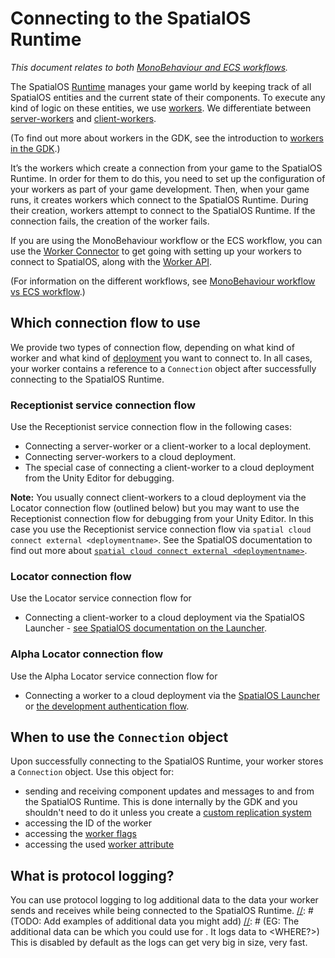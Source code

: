 [//]: # (Doc of docs reference 30)
[//]: # (TODO: Add examples of additional data you might add)

# Connecting to the SpatialOS Runtime

_This document relates to both [MonoBehaviour and ECS workflows]({{urlRoot}}/content/intro-workflows-spatialos-entities)._

The SpatialOS [Runtime]({{urlRoot}}/content/glossary#spatialos-runtime) manages your game world by keeping track of all SpatialOS entities and the current state of their components.
To execute any kind of logic on these entities, we use [workers]({{urlRoot}}/content/glossary#worker). We differentiate between [server-workers]({{urlRoot}}/content/glossary#server-worker) and [client-workers]({{urlRoot}}/content/glossary#client-worker).

(To find out more about workers in the GDK, see the introduction to [workers in the GDK]({{urlRoot}}/content/workers/workers-in-the-gdk).)

It’s the workers which create a connection from your game to the SpatialOS Runtime. In order for them to do this, you need to set up the configuration of your workers as part of your game development. Then, when your game runs, it creates workers which connect to the SpatialOS Runtime.  During their creation, workers attempt to connect to the SpatialOS Runtime. If the connection fails, the creation of the worker fails.

If you are using the MonoBehaviour workflow or the ECS workflow, you can use the [Worker Connector]({{urlRoot}}/content/gameobject/linking-spatialos-entities) to get going with setting up your workers to connect to SpatialOS, along with the [Worker API]({{urlRoot}}/content/workers/api-worker).

(For information on the different workflows, see [MonoBehaviour workflow vs ECS workflow]({{urlRoot}}/content/intro-workflows-spatialos-entities).)

## Which connection flow to use

We provide two types of connection flow, depending on what kind of worker and what kind of [deployment]({{urlRoot}}/content/glossary#deploying) you want to connect to.
In all cases, your worker contains a reference to a `Connection` object after successfully connecting to the SpatialOS Runtime.

### Receptionist service connection flow
Use the Receptionist service connection flow in the following cases:
  * Connecting a server-worker or a client-worker to a local deployment.
  * Connecting server-workers to a cloud deployment.
  * The special case of connecting a client-worker to a cloud deployment from the Unity Editor for debugging.

**Note:** You usually connect client-workers to a cloud deployment via the Locator connection flow (outlined below) but you may want to use the Receptionist connection flow for debugging from your Unity Editor. In this case you use the Receptionist service connection flow via `spatial cloud connect external <deploymentname>`. See the SpatialOS documentation to find out more about [`spatial cloud connect external <deploymentname>`](https://docs.improbable.io/reference/13.3/shared/spatial-cli/spatial-cloud-connect-external#spatial-cloud-connect-externall).

### Locator connection flow
Use the Locator service connection flow for
  * Connecting a client-worker to a cloud deployment via the SpatialOS Launcher - [see SpatialOS documentation on the Launcher](https://docs.improbable.io/reference/latest/shared/operate/launcher#the-launcher).

### Alpha Locator connection flow
Use the Alpha Locator service connection flow for
  * Connecting a worker to a cloud deployment via the [SpatialOS Launcher](https://docs.improbable.io/reference/latest/shared/operate/launcher#the-launcher) or [the development authentication flow](https://docs.improbable.io/reference/13.5/shared/auth/development-authentication).

## When to use the `Connection` object
Upon successfully connecting to the SpatialOS Runtime, your worker stores a `Connection` object.
Use this object for:
  * sending and receiving component updates and messages to and from the SpatialOS Runtime. This is done internally by the GDK and you shouldn't need to do it unless you create a [custom replication system]({{urlRoot}}/content/ecs/custom-replication-system)
  * accessing the ID of the worker
  * accessing the [worker flags]({{urlRoot}}/content/glossary#worker-flags)
  * accessing the used [worker attribute]({{urlRoot}}/content/glossary#worker-attribute)

## What is protocol logging?
You can use protocol logging to log additional data to the data your worker sends and receives while being connected to the SpatialOS Runtime.
[//]: # (TODO: Add examples of additional data you might add)
[//]: # (EG: The additional data can be <X or Y> which you could use for <A or B>. It logs data to <WHERE?>)
This is disabled by default as the logs can get very big in size, very fast.
